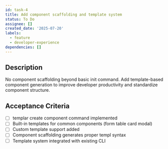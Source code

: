 ```yaml
---
id: task-4
title: Add component scaffolding and template system
status: To Do
assignee: []
created_date: '2025-07-20'
labels:
  - feature
  - developer-experience
dependencies: []
---
```


## Description

No component scaffolding beyond basic init command. Add template-based component generation to improve developer productivity and standardize component structure.

## Acceptance Criteria

- [ ] templar create component command implemented
- [ ] Built-in templates for common components (form table card modal)
- [ ] Custom template support added
- [ ] Component scaffolding generates proper templ syntax
- [ ] Template system integrated with existing CLI
